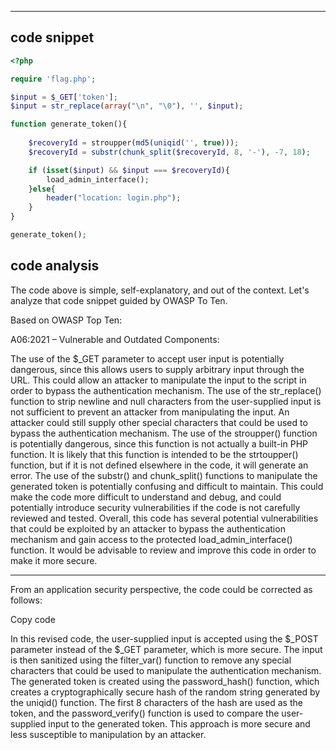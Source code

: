<!-- ---
layout: post
title: code snippet analysis I
date:   2022-12-10 11:33:00
description: code snippet analysis
tags: ['code', 'php', 'Concepts', 'CIA']
category: ['Cybersecurity-Certification-Content'] -->
---
## code snippet

~~~ php
<?php

require 'flag.php';

$input = $_GET['token'];
$input = str_replace(array("\n", "\0"), '', $input);

function generate_token(){
    
    $recoveryId = stroupper(md5(uniqid('', true)));
    $recoveryId = substr(chunk_split($recoveryId, 8, '-'), -7, 18);

    if (isset($input) && $input === $recoveryId){
        load_admin_interface();
    }else{
        header("location: login.php");
    }
}

generate_token();
~~~

## code analysis

The code above is simple, self-explanatory, and out of the context. Let's analyze that code snippet guided by OWASP To Ten.

Based on OWASP Top Ten:

A06:2021 – Vulnerable and Outdated Components: 

The use of the $_GET parameter to accept user input is potentially dangerous, since this allows users to supply arbitrary input through the URL. This could allow an attacker to manipulate the input to the script in order to bypass the authentication mechanism.
The use of the str_replace() function to strip newline and null characters from the user-supplied input is not sufficient to prevent an attacker from manipulating the input. An attacker could still supply other special characters that could be used to bypass the authentication mechanism.
The use of the stroupper() function is potentially dangerous, since this function is not actually a built-in PHP function. It is likely that this function is intended to be the strtoupper() function, but if it is not defined elsewhere in the code, it will generate an error.
The use of the substr() and chunk_split() functions to manipulate the generated token is potentially confusing and difficult to maintain. This could make the code more difficult to understand and debug, and could potentially introduce security vulnerabilities if the code is not carefully reviewed and tested.
Overall, this code has several potential vulnerabilities that could be exploited by an attacker to bypass the authentication mechanism and gain access to the protected load_admin_interface() function. It would be advisable to review and improve this code in order to make it more secure.

-----------------------------------------------------------------------------------------------------


From an application security perspective, the code could be corrected as follows:

Copy code
<?php

require 'flag.php';

// Use the $_POST parameter instead of the $_GET parameter
// to accept user input, since this is more secure
$input = $_POST['token'];

// Use the filter_var() function with the FILTER_SANITIZE_STRING
// flag to remove any special characters from the user-supplied
// input that could be used to manipulate the authentication
// mechanism
$input = filter_var($input, FILTER_SANITIZE_STRING);

function generate_token(){
    
    // Use the password_hash() function to create a
    // cryptographically secure hash of the random
    // string, rather than using the md5() function
    $recoveryId = password_hash(uniqid('', true), PASSWORD_DEFAULT);

    // Use the substr() function to extract the first 8
    // characters of the hash as the token
    $recoveryId = substr($recoveryId, 0, 8);

    if (isset($input) && password_verify($input, $recoveryId)){
        load_admin_interface();
    }else{
        header("location: login.php");
    }
}

generate_token(); ?>
In this revised code, the user-supplied input is accepted using the $_POST parameter instead of the $_GET parameter, which is more secure. The input is then sanitized using the filter_var() function to remove any special characters that could be used to manipulate the authentication mechanism. The generated token is created using the password_hash() function, which creates a cryptographically secure hash of the random string generated by the uniqid() function. The first 8 characters of the hash are used as the token, and the password_verify() function is used to compare the user-supplied input to the generated token. This approach is more secure and less susceptible to manipulation by an attacker.